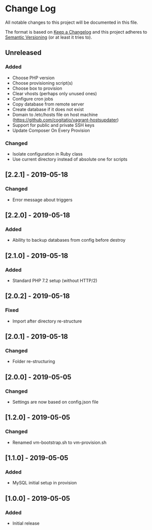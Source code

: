 # Change Log
All notable changes to this project will be documented in this file.

The format is based on [Keep a Changelog](http://keepachangelog.com/)
and this project adheres to [Semantic Versioning](http://semver.org/) (or at least it tries to).

## Unreleased
### Added
- Choose PHP version
- Choose provisioning script(s)
- Choose box to provision
- Clear vhosts (perhaps only unused ones)
- Configure cron jobs
- Copy database from remote server
- Create database if it does not exist
- Domain to /etc/hosts file on host machine (https://github.com/cogitatio/vagrant-hostsupdater)
- Support for public and private SSH keys
- Update Composer On Every Provision
### Changed
- Isolate configuration in Ruby class
- Use current directory instead of absolute one for scripts

## [2.2.1] - 2019-05-18
### Changed
- Error message about triggers

## [2.2.0] - 2019-05-18
### Added
- Ability to backup databases from config before destroy

## [2.1.0] - 2019-05-18
### Added
- Standard PHP 7.2 setup (without HTTP/2)

## [2.0.2] - 2019-05-18
### Fixed
- Import after directory re-structure

## [2.0.1] - 2019-05-18
### Changed
- Folder re-structuring

## [2.0.0] - 2019-05-05
### Changed
- Settings are now based on config.json file

## [1.2.0] - 2019-05-05
### Changed
- Renamed vm-bootstrap.sh to vm-provision.sh

## [1.1.0] - 2019-05-05
### Added
- MySQL initial setup in provision

## [1.0.0] - 2019-05-05
### Added
- Initial release
